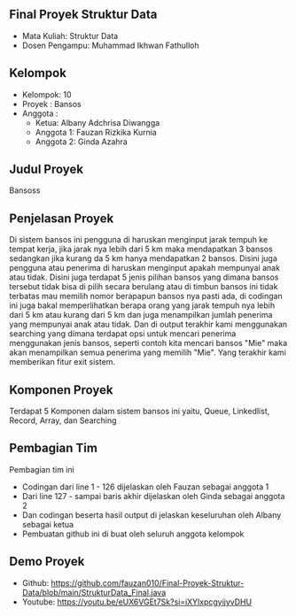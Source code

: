 Final Proyek Struktur Data
-
- Mata Kuliah: Struktur Data
- Dosen Pengampu: Muhammad Ikhwan Fathulloh

Kelompok
-
- Kelompok: 10
- Proyek : Bansos
- Anggota :
    - Ketua: Albany Adchrisa Diwangga
    - Anggota 1: Fauzan Rizkika Kurnia
    - Anggota 2: Ginda Azahra

Judul Proyek
-
Bansoss

Penjelasan Proyek
-
Di sistem bansos ini pengguna di haruskan menginput jarak tempuh ke tempat kerja, jika jarak nya lebih
dari 5 km maka mendapatkan 3 bansos sedangkan jika kurang da 5 km hanya mendapatkan 2 bansos. Disini juga 
pengguna atau penerima di haruskan menginput apakah mempunyai anak atau tidak. Disini juga terdapat 5 
jenis pilihan bansos yang dimana bansos tersebut tidak bisa di pilih secara berulang atau di timbun 
bansos ini tidak terbatas mau memilih nomor berapapun bansos nya pasti ada, di codingan ini juga bakal 
memperlihatkan berapa orang yang jarak tempuh nya lebih dari 5 km atau kurang dari 5 km dan juga menampilkan 
jumlah penerima yang mempunyai anak atau tidak. Dan di output terakhir kami menggunakan searching yang
dimana terdapat opsi untuk mencari penerima menggunakan jenis bansos, seperti contoh kita mencari bansos "Mie" 
maka akan menampilkan semua penerima yang memilih "Mie". Yang terakhir kami memberikan fitur exit sistem.

Komponen Proyek
-
Terdapat 5 Komponen dalam sistem bansos ini yaitu, Queue, Linkedlist, Record, Array, dan Searching

Pembagian Tim
-
Pembagian tim ini
- Codingan dari line 1 - 126 dijelaskan oleh Fauzan sebagai anggota 1
- Dari line 127 - sampai baris akhir dijelaskan oleh Ginda sebagai anggota 2
- Dan codingan beserta hasil output di jelaskan keseluruhan oleh Albany sebagai ketua
- Pembuatan github ini di buat oleh seluruh anggota kelompok   

Demo Proyek
-
- Github: https://github.com/fauzan010/Final-Proyek-Struktur-Data/blob/main/StrukturData_Final.java
- Youtube: https://youtu.be/eUX6VGEt7Sk?si=iXYlxpcgyijyvDHU
    
